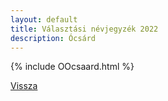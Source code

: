 ```yaml
---
layout: default
title: Választási névjegyzék 2022
description: Ócsárd
---
```


{% include OOcsaard.html %}

[Vissza](./)